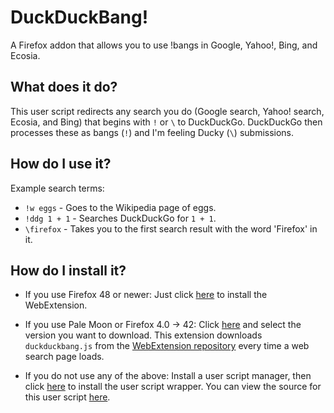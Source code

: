 # DuckDuckBang!
A Firefox addon that allows you to use !bangs in Google, Yahoo!, Bing, and Ecosia.
## What does it do?
This user script redirects any search you do (Google search, Yahoo! search, Ecosia, and Bing) that begins with `!` or `\` to DuckDuckGo. DuckDuckGo then processes these as bangs (`!`) and I'm feeling Ducky (`\`) submissions.

## How do I use it?
Example search terms:
- `!w eggs` - Goes to the Wikipedia page of eggs.
- `!ddg 1 + 1` - Searches DuckDuckGo for `1 + 1`.
- `\firefox` - Takes you to the first search result with the word 'Firefox' in it.

## How do I install it?
- If you use Firefox 48 or newer:
Just click [here](https://addons.mozilla.org/firefox/downloads/latest/duckduckbang1/addon-855726-latest.xpi) to install the WebExtension.

 - If you use Pale Moon or Firefox 4.0 → 42:
 Click [here](https://github.com/luk3yx/duckduckbang-palemoon/releases) and select the version you want to download. This extension downloads `duckduckbang.js` from the [WebExtension repository](https://github.com/luk3yx/duckduckbang) every time a web search page loads.
 
 - If you do not use any of the above:
 Install a user script manager, then click [here](https://gist.github.com/luk3yx/a8a3fa2d5a02ca9d55cfa3210d7a9ae1/raw/duckduckbang.user.js) to install the user script wrapper. You can view the source for this user script [here](https://gist.github.com/luk3yx/a8a3fa2d5a02ca9d55cfa3210d7a9ae1).